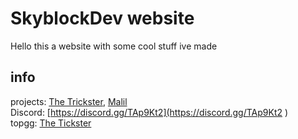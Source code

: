 # SkyblockDev website
Hello this a website with some cool stuff ive made


## info
projects: [The Trickster](https://skyblockdev.github.io/website/the-trickster), [Malil](https://skyblockdev.github.io/website/malil)\
Discord: [https://discord.gg/TAp9Kt2](https://discord.gg/TAp9Kt2 )\
topgg: [The Tickster](https://top.gg/bot/748985087420399717)

